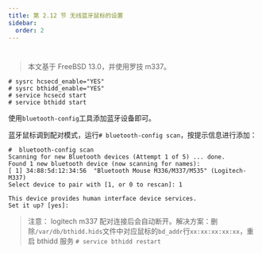 ```yaml
---
title: 第 2.12 节 无线蓝牙鼠标的设置
sidebar:
  order: 2
---
```

# 

> 本文基于 FreeBSD 13.0，并使用罗技 m337。

```shell-session
# sysrc hcsecd_enable="YES"
# sysrc bthidd_enable="YES"
# service hcsecd start
# service bthidd start
```

使用`bluetooth-config`工具添加蓝牙设备即可。

蓝牙鼠标调到配对模式，运行`# bluetooth-config scan`，按提示信息进行添加：

```shell-session
#  bluetooth-config scan
Scanning for new Bluetooth devices (Attempt 1 of 5) ... done.
Found 1 new bluetooth device (now scanning for names):
[ 1] 34:88:5d:12:34:56  "Bluetooth Mouse M336/M337/M535" (Logitech-M337)
Select device to pair with [1, or 0 to rescan]: 1

This device provides human interface device services.
Set it up? [yes]:
```

> 注意： logitech m337 配对连接后会自动断开。解决方案：删除`/var/db/bthidd.hids`文件中对应鼠标的`bd_addr`行`xx:xx:xx:xx:xx`，重启 bthidd 服务 `# service bthidd restart`
